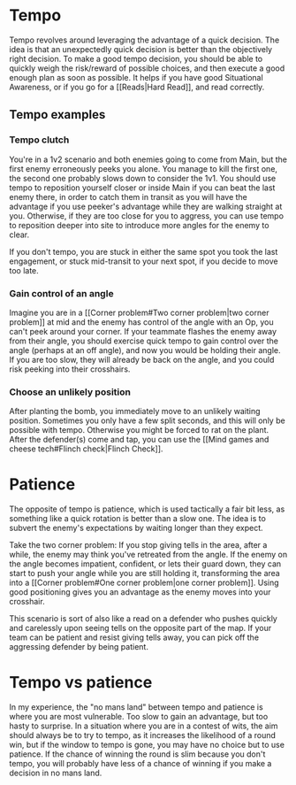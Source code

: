 # Tempo
Tempo revolves around leveraging the advantage of a quick decision. The idea is that an unexpectedly quick decision is better than the objectively right decision. To make a good tempo decision, you should be able to quickly weigh the risk/reward of possible choices, and then execute a good enough plan as soon as possible. It helps if you have good Situational Awareness, or if you go for a [[Reads|Hard Read]], and read correctly.

## Tempo examples
### Tempo clutch
You're in a 1v2 scenario and both enemies going to come from Main, but the first enemy erroneously peeks you alone. You manage to kill the first one, the second one probably slows down to consider the 1v1. You should use tempo to reposition yourself closer or inside Main if you can beat the last enemy there, in order to catch them in transit as you will have the advantage if you use peeker's advantage while they are walking straight at you. Otherwise, if they are too close for you to aggress, you can use tempo to reposition deeper into site to introduce more angles for the enemy to clear.

If you don't tempo, you are stuck in either the same spot you took the last engagement, or stuck mid-transit to your next spot, if you decide to move too late.

### Gain control of an angle
Imagine you are in a [[Corner problem#Two corner problem|two corner problem]] at mid and the enemy has control of the angle with an Op, you can't peek around your corner. If your teammate flashes the enemy away from their angle, you should exercise quick tempo to gain control over the angle (perhaps at an off angle), and now you would be holding their angle. If you are too slow, they will already be back on the angle, and you could risk peeking into their crosshairs.

### Choose an unlikely position
After planting the bomb, you immediately move to an unlikely waiting position. Sometimes you only have a few split seconds, and this will only be possible with tempo. Otherwise you might be forced to rat on the plant. After the defender(s) come and tap, you can use the [[Mind games and cheese tech#Flinch check|Flinch Check]].

# Patience
The opposite of tempo is patience, which is used tactically a fair bit less, as something like a quick rotation is better than a slow one. The idea is to subvert the enemy's expectations by waiting longer than they expect.

Take the two corner problem:
If you stop giving tells in the area, after a while, the enemy may think you've retreated from the angle. If the enemy on the angle becomes impatient, confident, or lets their guard down, they can start to push your angle while you are still holding it, transforming the area into a [[Corner problem#One corner problem|one corner problem]]. Using good positioning gives you an advantage as the enemy moves into your crosshair.

This scenario is sort of also like a read on a defender who pushes quickly and carelessly upon seeing tells on the opposite part of the map. If your team can be patient and resist giving tells away, you can pick off the aggressing defender by being patient.

# Tempo vs patience
In my experience, the "no mans land" between tempo and patience is where you are most vulnerable. Too slow to gain an advantage, but too hasty to surprise. In a situation where you are in a contest of wits, the aim should always be to try to tempo, as it increases the likelihood of a round win, but if the window to tempo is gone, you may have no choice but to use patience. If the chance of winning the round is slim because you don't tempo, you will probably have less of a chance of winning if you make a decision in no mans land.
